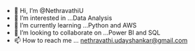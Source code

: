 - 👋 Hi, I’m @NethravathiU
- 👀 I’m interested in ...Data Analysis
- 🌱 I’m currently learning ...Python and AWS
- 💞️ I’m looking to collaborate on ...Power BI and SQL
- 📫 How to reach me ... nethravathi.udayshankar@gmail.com

<!---
NethravathiU/NethravathiU is a ✨ special ✨ repository because its `README.md` (this file) appears on your GitHub profile.
You can click the Preview link to take a look at your changes.
--->
